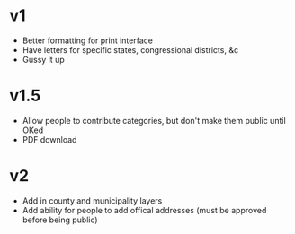 # v1
* Better formatting for print interface 
* Have letters for specific states, congressional districts, &c
* Gussy it up

# v1.5
* Allow people to contribute categories, but don't make them public until OKed
* PDF download

# v2
* Add in county and municipality layers
* Add ability for people to add offical addresses (must be approved before being public)

